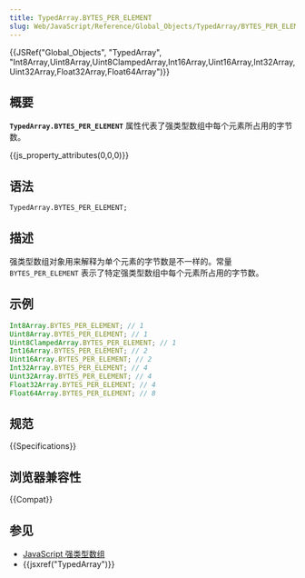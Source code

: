 ```yaml
---
title: TypedArray.BYTES_PER_ELEMENT
slug: Web/JavaScript/Reference/Global_Objects/TypedArray/BYTES_PER_ELEMENT
---
```


{{JSRef("Global_Objects", "TypedArray", "Int8Array,Uint8Array,Uint8ClampedArray,Int16Array,Uint16Array,Int32Array,Uint32Array,Float32Array,Float64Array")}}

## 概要

**`TypedArray.BYTES_PER_ELEMENT`** 属性代表了强类型数组中每个元素所占用的字节数。

{{js_property_attributes(0,0,0)}}

## 语法

```plain
TypedArray.BYTES_PER_ELEMENT;
```

## 描述

强类型数组对象用来解释为单个元素的字节数是不一样的。常量 `BYTES_PER_ELEMENT` 表示了特定强类型数组中每个元素所占用的字节数。

## 示例

```js
Int8Array.BYTES_PER_ELEMENT; // 1
Uint8Array.BYTES_PER_ELEMENT; // 1
Uint8ClampedArray.BYTES_PER_ELEMENT; // 1
Int16Array.BYTES_PER_ELEMENT; // 2
Uint16Array.BYTES_PER_ELEMENT; // 2
Int32Array.BYTES_PER_ELEMENT; // 4
Uint32Array.BYTES_PER_ELEMENT; // 4
Float32Array.BYTES_PER_ELEMENT; // 4
Float64Array.BYTES_PER_ELEMENT; // 8
```

## 规范

{{Specifications}}

## 浏览器兼容性

{{Compat}}

## 参见

- [JavaScript 强类型数组](/zh-CN/docs/Web/JavaScript/Typed_arrays)
- {{jsxref("TypedArray")}}
